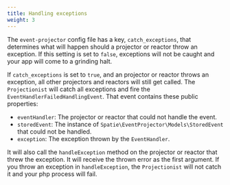 ```yaml
---
title: Handling exceptions
weight: 3
---
```


The `event-projector` config file has a key, `catch_exceptions`, that determines what will happen should a projector or reactor throw an exception. If this setting is set to `false`, exceptions will not be caught and your app will come to a grinding halt.

If `catch_exceptions` is set to `true`, and an projector or reactor throws an exception, all other projectors and reactors will still get called. The `Projectionist` will catch all exceptions and fire the `EventHandlerFailedHandlingEvent`. That event contains these public properties:

- `eventHandler`: The projector or reactor that could not handle the event.
- `storedEvent`: The instance of `Spatie\EventProjector\Models\StoredEvent` that could not be handled.
- `exception`: The exception thrown by the `EventHandler`.

It will also call the `handleException` method on the projector or reactor that threw the exception. It will receive the thrown error as the first argument. If you throw an exception in `handleException`, the `Projectionist` will not catch it and your php process will fail.
